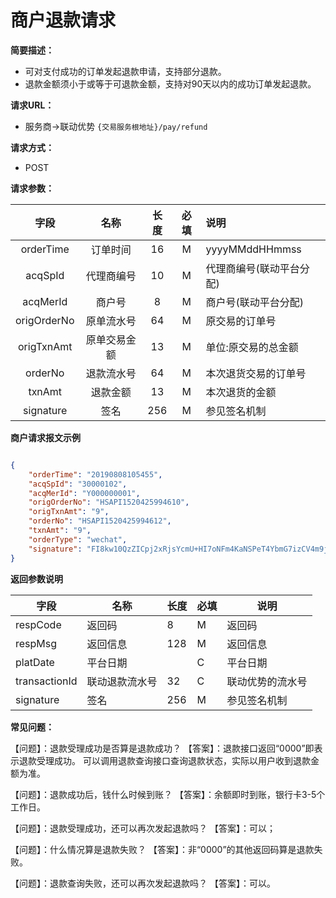 # 商户退款请求
**简要描述：** 
- 可对支付成功的订单发起退款申请，支持部分退款。
- 退款金额须小于或等于可退款金额，支持对90天以内的成功订单发起退款。

**请求URL：** 
- 服务商->联动优势
`{交易服务根地址}/pay/refund`

**请求方式：**
- POST 

**请求参数：** 

|	字段	|	名称	|	长度	|	必填	|   说明|
|:--------:|:--------:|:--------:|:--------:|:--------|
|	orderTime	|	订单时间	|	16	|	M	|	yyyyMMddHHmmss	|
|	acqSpId	|	代理商编号	|	10	|	M	|	代理商编号(联动平台分配)	|
|	acqMerId	|	商户号	|	8	|	M	|	商户号(联动平台分配)	|
|	origOrderNo	|	原单流水号	|	64	|	M	|	原交易的订单号	|
|	origTxnAmt	|	原单交易金额	|	13	|	M	|	单位:原交易的总金额|
|	orderNo	|	退款流水号	|	64	|	M	|	本次退货交易的订单号	|
|	txnAmt	|	退款金额	|	13	|	M	|	本次退货的金额|
|	signature	|	签名	|	256	|	M	|参见签名机制	|	|

 **商户请求报文示例**
```json

{
    "orderTime": "20190808105455",
	"acqSpId": "30000102",
	"acqMerId": "Y000000001",
	"origOrderNo": "HSAPI1520425994610",
	"origTxnAmt": "9",
	"orderNo": "HSAPI1520425994612",
	"txnAmt": "9",
	"orderType": "wechat",
	"signature": "FI8kw10QzZICpj2xRjsYcmU+HI7oNFm4KaNSPeT4YbmG7izCV4m9jZJQ1gxkny0bt5xY8MZXXtzFeRR5KEyzp2YFYMC0AFjvsd/5HGlE6JxrVKNg/LhIba7aR7WMrX4FtEcmBm4ILMosgVhf665KgGtdHBuCd5qRfAs217iPWd0="
}

```

 **返回参数说明** 

|	字段	|	名称	|	长度	|	必填	|	说明	|
|----|----|----|----|----|
|	respCode	|	返回码	|	8	|	M	|	返回码	|
|	respMsg	|	返回信息	|	128	|	M	|	返回信息	|
|	platDate	|	平台日期	|		|	C	|	平台日期   |
|	transactionId	|	联动退款流水号	|	32	|	C	|	联动优势的流水号|
|	signature	|	签名	|	256	|	M	|	参见签名机制	||

**常见问题：**

【问题】：退款受理成功是否算是退款成功？
【答案】：退款接口返回“0000”即表示退款受理成功。
可以调用退款查询接口查询退款状态，实际以用户收到退款金额为准。

【问题】：退款成功后，钱什么时候到账？
【答案】：余额即时到账，银行卡3-5个工作日。

【问题】：退款受理成功，还可以再次发起退款吗？
【答案】：可以；

【问题】：什么情况算是退款失败？
【答案】：非“0000”的其他返回码算是退款失败。

【问题】：退款查询失败，还可以再次发起退款吗？
【答案】：可以。